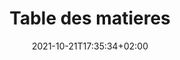 ---
title: "Table des matieres"
date: 2021-10-21T17:35:34+02:00
draft: false
tags: ["rapport"]
weight: 3
---